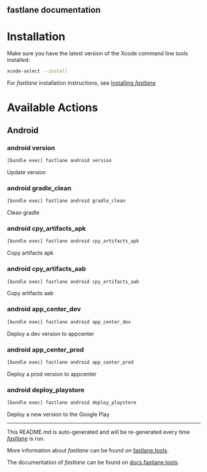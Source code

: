 fastlane documentation
----

# Installation

Make sure you have the latest version of the Xcode command line tools installed:

```sh
xcode-select --install
```

For _fastlane_ installation instructions, see [Installing _fastlane_](https://docs.fastlane.tools/#installing-fastlane)

# Available Actions

## Android

### android version

```sh
[bundle exec] fastlane android version
```

Update version

### android gradle_clean

```sh
[bundle exec] fastlane android gradle_clean
```

Clean gradle

### android cpy_artifacts_apk

```sh
[bundle exec] fastlane android cpy_artifacts_apk
```

Copy artifacts apk

### android cpy_artifacts_aab

```sh
[bundle exec] fastlane android cpy_artifacts_aab
```

Copy artifacts aab

### android app_center_dev

```sh
[bundle exec] fastlane android app_center_dev
```

Deploy a dev version to appcenter

### android app_center_prod

```sh
[bundle exec] fastlane android app_center_prod
```

Deploy a prod version to appcenter

### android deploy_playstore

```sh
[bundle exec] fastlane android deploy_playstore
```

Deploy a new version to the Google Play

----

This README.md is auto-generated and will be re-generated every time [_fastlane_](https://fastlane.tools) is run.

More information about _fastlane_ can be found on [fastlane.tools](https://fastlane.tools).

The documentation of _fastlane_ can be found on [docs.fastlane.tools](https://docs.fastlane.tools).
